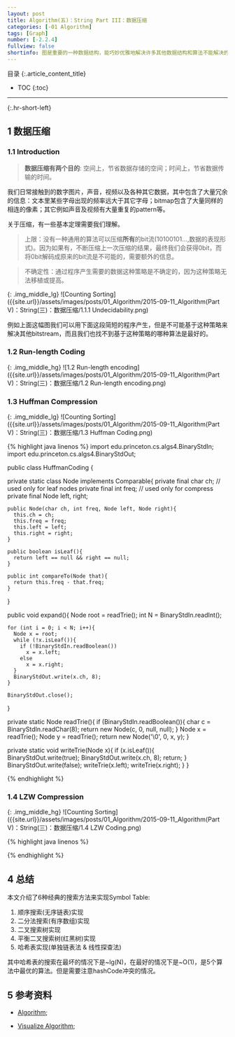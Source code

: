 ```yaml
---
layout: post
title: Algorithm(五)：String Part III：数据压缩
categories: [-01 Algorithm]
tags: [Graph]
number: [-2.2.4]
fullview: false
shortinfo: 图是重要的一种数据结构，能巧妙优雅地解决许多其他数据结构和算法不能解决的问题。
---
```

目录
{:.article_content_title}


* TOC
{:toc}

---
{:.hr-short-left}




## 1 数据压缩 ##

### 1.1 Introduction ###

> **数据压缩有两个目的**: 空间上，节省数据存储的空间；时间上，节省数据传输的时间。

我们日常接触到的数字图片，声音，视频以及各种其它数据，其中包含了大量冗余的信息：文本里某些字母出现的频率远大于其它字母；bitmap包含了大量同样的相连的像素；其它例如声音及视频有大量重复的pattern等。

关于压缩，有一些基本定理需要我们理解。

> 上限：没有一种通用的算法可以压缩**所有**的bit流(10100101...,数据的表现形式)。因为如果有，不断压缩上一次压缩的结果，最终我们会获得0bit，而将0bit解码成原来的bit流是不可能的，需要额外的信息。

> 不确定性：通过程序产生需要的数据这种策略是不确定的，因为这种策略无法移植或提高。

{: .img_middle_lg}
![Counting Sorting]({{site.url}}/assets/images/posts/01_Algorithm/2015-09-11_Algorithm(Part V)：String(三)：数据压缩/1.1.1 Undecidability.png)

例如上面这幅图我们可以用下面这段简短的程序产生，但是不可能基于这种策略来解决其他bitstream，而且我们也找不到基于这种策略的哪种算法是最好的。

### 1.2 Run-length Coding ###

{: .img_middle_hg}
![1.2 Run-length encoding]({{site.url}}/assets/images/posts/01_Algorithm/2015-09-11_Algorithm(Part V)：String(三)：数据压缩/1.2 Run-length encoding.png)

### 1.3 Huffman Compression ###

{: .img_middle_lg}
![Counting Sorting]({{site.url}}/assets/images/posts/01_Algorithm/2015-09-11_Algorithm(Part V)：String(三)：数据压缩/1.3 Huffman Coding.png)

{% highlight java linenos %}
import edu.princeton.cs.algs4.BinaryStdIn;
import edu.princeton.cs.algs4.BinaryStdOut;

public class HuffmanCoding {
  
  private static class Node implements Comparable<Node>{
    private final char ch;  // used only for leaf nodes
    private final int freq; // used only for compress
    private final Node left, right;

    public Node(char ch, int freq, Node left, Node right){
      this.ch = ch;
      this.freq = freq;
      this.left = left;
      this.right = right;
    }

    public boolean isLeaf(){ 
      return left == null && right == null; 
    }

    public int compareTo(Node that){ 
      return this.freq - that.freq; 
    }
  }

  public void expand(){
    Node root = readTrie();
    int N = BinaryStdIn.readInt();

    for (int i = 0; i < N; i++){
      Node x = root;
      while (!x.isLeaf()){
        if (!BinaryStdIn.readBoolean())
          x = x.left;
        else
          x = x.right;
      }
      BinaryStdOut.write(x.ch, 8);
    }
   
    BinaryStdOut.close();
  }
  
  private static Node readTrie(){
    if (BinaryStdIn.readBoolean()){
      char c = BinaryStdIn.readChar(8);
      return new Node(c, 0, null, null);
    }
    Node x = readTrie();
    Node y = readTrie();
    return new Node('\0', 0, x, y);
  } 
  
  private static void writeTrie(Node x){
    if (x.isLeaf()){
      BinaryStdOut.write(true);
      BinaryStdOut.write(x.ch, 8);
     return;
    }
    BinaryStdOut.write(false);
    writeTrie(x.left);
    writeTrie(x.right);
  }
}

{% endhighlight %}


### 1.4 LZW Compression ###

{: .img_middle_hg}
![Counting Sorting]({{site.url}}/assets/images/posts/01_Algorithm/2015-09-11_Algorithm(Part V)：String(三)：数据压缩/1.4 LZW Coding.png)


{% highlight java linenos %}

{% endhighlight %}

## 4 总结 ##

本文介绍了6种经典的搜索方法来实现Symbol Table: 

1. 顺序搜索(无序链表)实现
2. 二分法搜索(有序数组)实现
3. 二叉搜索树实现
4. 平衡二叉搜索树(红黑树)实现
5. 哈希表实现(单独链表法 & 线性探查法)

其中哈希表的搜索在最坏的情况下是~lg(N)，在最好的情况下是~O(1)，是5个算法中最优的算法。但是需要注意hashCode冲突的情况。



## 5 参考资料 ##
- [Algorithm](http://algs4.cs.princeton.edu/home/);

- [Visualize Algorithm](http://visualgo.net/);





